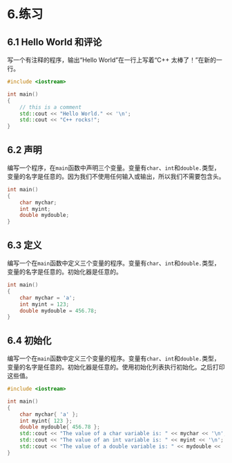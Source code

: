 # 6.练习

## 6.1 Hello World 和评论

写一个有注释的程序，输出“Hello World”在一行上写着“C++ 太棒了！”在新的一行。

```cpp
#include <iostream>

int main()
{
    // this is a comment
    std::cout << "Hello World." << '\n';
    std::cout << "C++ rocks!";
}

```

## 6.2 声明

编写一个程序，在`main`函数中声明三个变量。变量有`char`、`int`和`double.`类型，变量的名字是任意的。因为我们不使用任何输入或输出，所以我们不需要包含<iostream>头。</iostream>

```cpp
int main()
{
    char mychar;
    int myint;
    double mydouble;
}

```

## 6.3 定义

编写一个在`main`函数中定义三个变量的程序。变量有`char`、`int`和`double.`类型，变量的名字是任意的。初始化器是任意的。

```cpp
int main()
{
    char mychar = 'a';
    int myint = 123;
    double mydouble = 456.78;
}

```

## 6.4 初始化

编写一个在`main`函数中定义三个变量的程序。变量有`char`、`int`和`double.`类型，变量的名字是任意的。初始化器是任意的。使用初始化列表执行初始化。之后打印这些值。

```cpp
#include <iostream>

int main()
{
    char mychar{ 'a' };
    int myint{ 123 };
    double mydouble{ 456.78 };
    std::cout << "The value of a char variable is: " << mychar << '\n';
    std::cout << "The value of an int variable is: " << myint << '\n';
    std::cout << "The value of a double variable is: " << mydouble << '\n';
}

```